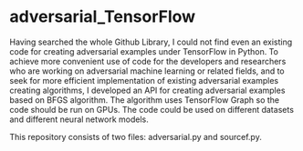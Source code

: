 # adversarial_TensorFlow

Having searched the whole Github Library, I could not find even an existing code for creating adversarial examples under TensorFlow in Python. To achieve more convenient use of code for the developers and researchers who are working on adversarial machine learning or related fields, and to seek for more efficient implementation of existing adversarial examples creating algorithms, I developed an API for creating adversarial examples based on BFGS algorithm. The algorithm uses TensorFlow Graph so the code should be run on GPUs. The code could be used on different datasets and different neural network models.

This repository consists of two files: adversarial.py and sourcef.py.
